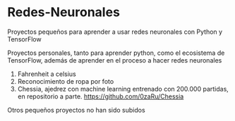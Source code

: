 # Redes-Neuronales
Proyectos pequeños para aprender a usar redes neuronales con Python y TensorFlow

Proyectos personales, tanto para aprender python, como el ecosistema de TensorFlow, 
además de aprender en el proceso a hacer redes neuronales

1. Fahrenheit a celsius
2. Reconocimiento de ropa por foto
3. Chessia, ajedrez con machine learning entrenado con 200.000 partidas, en repositorio a parte.
   https://github.com/0zaRu/Chessia


Otros pequeños proyectos no han sido subidos
